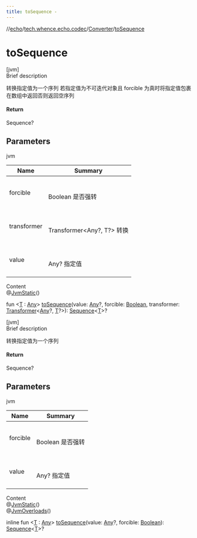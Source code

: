```yaml
---
title: toSequence -
---
```

//[echo](../../index.md)/[tech.whence.echo.codec](../index.md)/[Converter](index.md)/[toSequence](to-sequence.md)



# toSequence  
[jvm]  
Brief description  


转换指定值为一个序列 若指定值为不可迭代对象且 forcible 为真时将指定值包裹在数组中返回否则返回空序列



#### Return  


Sequence<T>?



## Parameters  
  
jvm  
  
|  Name|  Summary| 
|---|---|
| forcible| <br><br>Boolean 是否强转<br><br>
| transformer| <br><br>Transformer<Any?, T?> 转换<br><br>
| value| <br><br>Any? 指定值<br><br>
  
  
Content  
@[JvmStatic](https://kotlinlang.org/api/latest/jvm/stdlib/kotlin.jvm/-jvm-static/index.html)()  
  
fun <[T](to-sequence.md) : [Any](https://kotlinlang.org/api/latest/jvm/stdlib/kotlin/-any/index.html)> [toSequence](to-sequence.md)(value: [Any](https://kotlinlang.org/api/latest/jvm/stdlib/kotlin/-any/index.html)?, forcible: [Boolean](https://kotlinlang.org/api/latest/jvm/stdlib/kotlin/-boolean/index.html), transformer: [Transformer](../../tech.whence.echo.function/-transformer/index.md)<[Any](https://kotlinlang.org/api/latest/jvm/stdlib/kotlin/-any/index.html)?, [T](to-sequence.md)?>): [Sequence](https://kotlinlang.org/api/latest/jvm/stdlib/kotlin.sequences/-sequence/index.html)<[T](to-sequence.md)>?  


[jvm]  
Brief description  


转换指定值为一个序列



#### Return  


Sequence<T>?



## Parameters  
  
jvm  
  
|  Name|  Summary| 
|---|---|
| forcible| <br><br>Boolean 是否强转<br><br>
| value| <br><br>Any? 指定值<br><br>
  
  
Content  
@[JvmStatic](https://kotlinlang.org/api/latest/jvm/stdlib/kotlin.jvm/-jvm-static/index.html)()  
@[JvmOverloads](https://kotlinlang.org/api/latest/jvm/stdlib/kotlin.jvm/-jvm-overloads/index.html)()  
  
inline fun <[T](to-sequence.md) : [Any](https://kotlinlang.org/api/latest/jvm/stdlib/kotlin/-any/index.html)> [toSequence](to-sequence.md)(value: [Any](https://kotlinlang.org/api/latest/jvm/stdlib/kotlin/-any/index.html)?, forcible: [Boolean](https://kotlinlang.org/api/latest/jvm/stdlib/kotlin/-boolean/index.html)): [Sequence](https://kotlinlang.org/api/latest/jvm/stdlib/kotlin.sequences/-sequence/index.html)<[T](to-sequence.md)>?  



